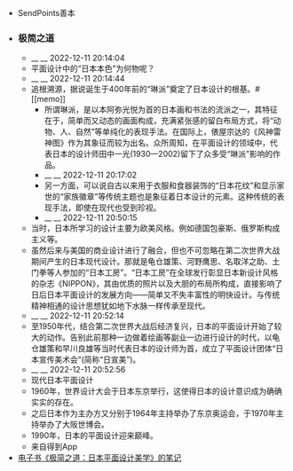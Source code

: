 - SendPoints善本
- ### 极简之道
    - __ __ 2022-12-11 20:14:04
    - 平面设计中的“日本本色”为何物呢？
    - __ __ 2022-12-11 20:14:44
    - 追根溯源，据说诞生于400年前的“琳派”奠定了日本设计的根基。#[[memo]]
        - 所谓琳派，是以本阿弥光悦为首的日本画和书法的流派之一，其特征在于，简单而又动态的画面构成，充满紧张感的留白布局方式，将“动物、人、自然”等单纯化的表现手法。在国际上，俵屋宗达的《风神雷神图》作为其象征而较为出名。众所周知，在平面设计的领域中，代表日本的设计师田中一光(1930—2002)留下了众多受“琳派”影响的作品。
        - __ __ 2022-12-11 20:17:02
        - 另一方面，可以说自古以来用于衣服和食器装饰的“日本花纹”和显示家世的“家族徽章”等传统主题也是象征着日本设计的元素。这种传统的表现手法，即使在现代也受到珍视。
        - __ __ 2022-12-11 20:50:15
    - 当时，日本所学习的设计主要为欧美风格。例如德国包豪斯、俄罗斯构成主义等。
    - 虽然后来与美国的商业设计进行了融合，但也不可忽略在第二次世界大战期间产生的日本现代设计。那就是龟仓雄策、河野鹰思、名取洋之助、土门拳等人参加的“日本工房”。“日本工房”在全球发行彰显日本新设计风格的杂志《NIPPON》，其由优质的照片以及大胆的布局所构成，直接影响了日后日本平面设计的发展方向——简单又不失丰富性的明快设计。与传统精神相通的设计思想犹如地下水脉一样传承至现代。
    - __ __ 2022-12-11 20:52:14
    - 至1950年代，结合第二次世界大战后经济复兴，日本的平面设计开始了较大的动作。告别此前那种一边做着绘画等副业一边进行设计的时代，以龟仓雄策和早川良雄等当时代表日本的设计师为首，成立了平面设计团体“日本宣传美术会”(简称“日宣美”)。
    - __ __ 2022-12-11 20:52:56
    - 现代日本平面设计
    - 1960年，世界设计大会于日本东京举行，这使得日本的设计意识成为确确实实的存在。
    - 之后日本作为主办方又分别于1964年主持举办了东京奥运会，于1970年主持举办了大阪世博会。
    - 1990年，日本的平面设计迎来巅峰。
    - 来自得到App
- [电子书《极简之道：日本平面设计美学》的笔记](evernote:///view/13797828/s63/e6050628-6615-4a1b-ace3-046808c4555d/e6050628-6615-4a1b-ace3-046808c4555d/)
